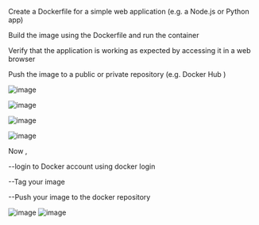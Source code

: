 Create a Dockerfile for a simple web application (e.g. a Node.js or Python app)

Build the image using the Dockerfile and run the container

Verify that the application is working as expected by accessing it in a web browser

Push the image to a public or private repository (e.g. Docker Hub )

![image](https://github.com/seematripathi/90DaysOfDevOps/assets/33751911/83b1094d-13a8-4a65-8a11-ee8d3edccc16)

![image](https://github.com/seematripathi/90DaysOfDevOps/assets/33751911/f20cf860-baf1-47a4-875e-1af833c8be75)

![image](https://github.com/seematripathi/90DaysOfDevOps/assets/33751911/3cf87357-6d9f-4342-a449-73ec9bb1052d)

![image](https://github.com/seematripathi/90DaysOfDevOps/assets/33751911/7864fe17-28f9-4e75-90ba-38001642061d)


Now ,

--login to Docker account using docker login 

--Tag your image 

--Push your image to the docker repository

![image](https://github.com/seematripathi/90DaysOfDevOps/assets/33751911/e58d7734-7b91-4ac0-9f50-7cb2fbafdbc6)
![image](https://github.com/seematripathi/90DaysOfDevOps/assets/33751911/343d6bdc-1577-42a1-802a-663020221907)

